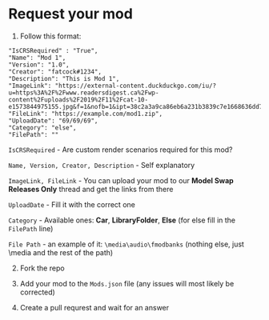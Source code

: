 # Request your mod

1. Follow this format:
```
"IsCRSRequired" : "True",
"Name": "Mod 1",
"Version": "1.0",
"Creator": "fatcock#1234",
"Description": "This is Mod 1",
"ImageLink": "https://external-content.duckduckgo.com/iu/?u=https%3A%2F%2Fwww.readersdigest.ca%2Fwp-content%2Fuploads%2F2019%2F11%2Fcat-10-e1573844975155.jpg&f=1&nofb=1&ipt=38c2a3a9ca86eb6a231b3839c7e1668636dd79392cde7193f0b5fa34d487ff08&ipo=images",
"FileLink": "https://example.com/mod1.zip",
"UploadDate": "69/69/69",
"Category": "else",
"FilePath": ""
```

`IsCRSRequired` - Are custom render scenarios required for this mod?

`Name, Version, Creator, Description` - Self explanatory

`ImageLink, FileLink` - You can upload your mod to our **Model Swap Releases Only** thread and get the links from there

`UploadDate` - Fill it with the correct one

`Category` - Available ones: **Car**, **LibraryFolder**, **Else** (for else fill in the `FilePath` line)

`File Path` - an example of it: `\media\audio\fmodbanks` (nothing else, just \media and the rest of the path)

2. Fork the repo

3. Add your mod to the `Mods.json` file (any issues will most likely be corrected)

4. Create a pull requrest and wait for an answer
